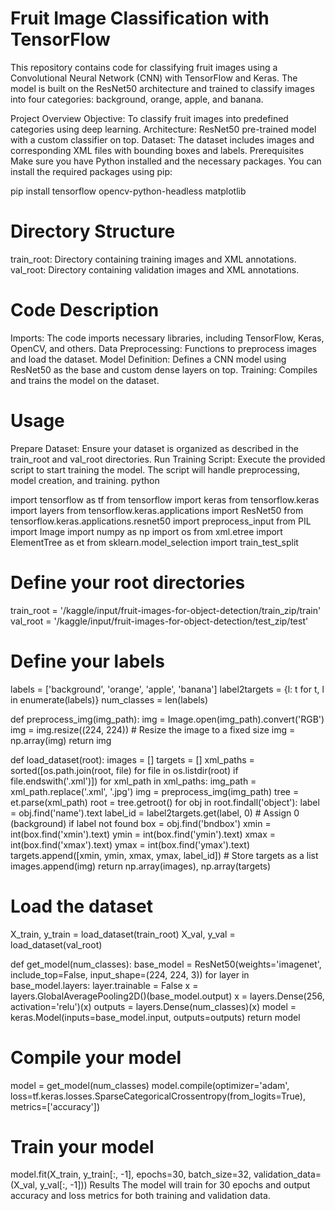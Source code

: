 # Fruit Image Classification with TensorFlow
This repository contains code for classifying fruit images using a Convolutional Neural Network (CNN) with TensorFlow and Keras. The model is built on the ResNet50 architecture and trained to classify images into four categories: background, orange, apple, and banana.

Project Overview
Objective: To classify fruit images into predefined categories using deep learning.
Architecture: ResNet50 pre-trained model with a custom classifier on top.
Dataset: The dataset includes images and corresponding XML files with bounding boxes and labels.
Prerequisites
Make sure you have Python installed and the necessary packages. You can install the required packages using pip:


pip install tensorflow opencv-python-headless matplotlib

# Directory Structure

train_root: Directory containing training images and XML annotations.
val_root: Directory containing validation images and XML annotations.
# Code Description
Imports: The code imports necessary libraries, including TensorFlow, Keras, OpenCV, and others.
Data Preprocessing: Functions to preprocess images and load the dataset.
Model Definition: Defines a CNN model using ResNet50 as the base and custom dense layers on top.
Training: Compiles and trains the model on the dataset.

# Usage
Prepare Dataset: Ensure your dataset is organized as described in the train_root and val_root directories.
Run Training Script: Execute the provided script to start training the model. The script will handle preprocessing, model creation, and training.
python

import tensorflow as tf
from tensorflow import keras
from tensorflow.keras import layers
from tensorflow.keras.applications import ResNet50
from tensorflow.keras.applications.resnet50 import preprocess_input
from PIL import Image
import numpy as np
import os
from xml.etree import ElementTree as et
from sklearn.model_selection import train_test_split

# Define your root directories
train_root = '/kaggle/input/fruit-images-for-object-detection/train_zip/train'
val_root = '/kaggle/input/fruit-images-for-object-detection/test_zip/test'

# Define your labels
labels = ['background', 'orange', 'apple', 'banana']
label2targets = {l: t for t, l in enumerate(labels)}
num_classes = len(labels)

def preprocess_img(img_path):
    img = Image.open(img_path).convert('RGB')
    img = img.resize((224, 224))  # Resize the image to a fixed size
    img = np.array(img)
    return img

def load_dataset(root):
    images = []
    targets = []
    xml_paths = sorted([os.path.join(root, file) for file in os.listdir(root) if file.endswith('.xml')])
    for xml_path in xml_paths:
        img_path = xml_path.replace('.xml', '.jpg')
        img = preprocess_img(img_path)
        tree = et.parse(xml_path)
        root = tree.getroot()
        for obj in root.findall('object'):
            label = obj.find('name').text
            label_id = label2targets.get(label, 0)  # Assign 0 (background) if label not found
            box = obj.find('bndbox')
            xmin = int(box.find('xmin').text)
            ymin = int(box.find('ymin').text)
            xmax = int(box.find('xmax').text)
            ymax = int(box.find('ymax').text)
            targets.append([xmin, ymin, xmax, ymax, label_id])  # Store targets as a list
            images.append(img)
    return np.array(images), np.array(targets)

# Load the dataset
X_train, y_train = load_dataset(train_root)
X_val, y_val = load_dataset(val_root)

def get_model(num_classes):
    base_model = ResNet50(weights='imagenet', include_top=False, input_shape=(224, 224, 3))
    for layer in base_model.layers:
        layer.trainable = False
    x = layers.GlobalAveragePooling2D()(base_model.output)
    x = layers.Dense(256, activation='relu')(x)
    outputs = layers.Dense(num_classes)(x)
    model = keras.Model(inputs=base_model.input, outputs=outputs)
    return model

# Compile your model
model = get_model(num_classes)
model.compile(optimizer='adam', loss=tf.keras.losses.SparseCategoricalCrossentropy(from_logits=True), metrics=['accuracy'])

# Train your model
model.fit(X_train, y_train[:, -1], epochs=30, batch_size=32, validation_data=(X_val, y_val[:, -1]))
Results
The model will train for 30 epochs and output accuracy and loss metrics for both training and validation data.
